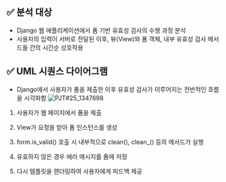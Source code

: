 ## ✅ 분석 대상
- Django 웹 애플리케이션에서 폼 기반 유효성 검사의 수행 과정 분석
- 사용자의 입력이 서버로 전달된 이후, 뷰(View)와 폼 객체, 내부 유효성 검사 메서드들 간의 시간순 상호작용

## ✅ UML 시퀀스 다이어그램
- Django에서 사용자가 폼을 제출한 이후 유효성 검사가 이루어지는 전반적인 흐름을 시각화함
   ![PJT#25_1347698](https://github.com/user-attachments/assets/f7b38942-8d1d-4434-b559-2e81c6ea056d)

1. 사용자가 웹 페이지에서 폼을 제출

2. View가 요청을 받아 폼 인스턴스를 생성

3. form.is_valid() 호출 시 내부적으로 clean(), clean_<field>() 등의 메서드가 실행

4. 유효하지 않은 경우 에러 메시지를 폼에 저장

5. 다시 템플릿을 렌더링하여 사용자에게 피드백 제공

